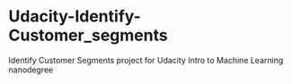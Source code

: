 # Udacity-Identify-Customer_segments
Identify Customer Segments project for Udacity Intro to Machine Learning nanodegree
